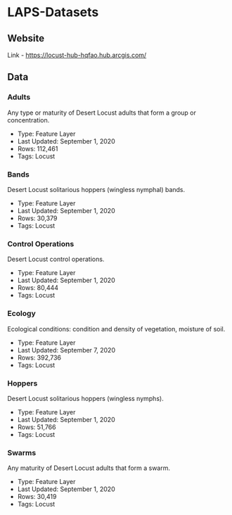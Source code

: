 # LAPS-Datasets

## Website

Link - https://locust-hub-hqfao.hub.arcgis.com/

## Data
### Adults

Any type or maturity of Desert Locust adults that form a group or concentration.

- Type: Feature Layer
- Last Updated: September 1, 2020
- Rows: 112,461
- Tags: Locust

### Bands

Desert Locust solitarious hoppers (wingless nymphal) bands.

- Type: Feature Layer
- Last Updated: September 1, 2020
- Rows: 30,379
- Tags: Locust

### Control Operations

Desert Locust control operations.

- Type: Feature Layer
- Last Updated: September 1, 2020
- Rows: 80,444
- Tags: Locust

### Ecology

Ecological conditions: condition and density of vegetation, moisture of soil.

- Type: Feature Layer
- Last Updated: September 7, 2020
- Rows: 392,736
- Tags: Locust

### Hoppers

Desert Locust solitarious hoppers (wingless nymphs).

- Type: Feature Layer
- Last Updated: September 1, 2020
- Rows: 51,766
- Tags: Locust

### Swarms

Any maturity of Desert Locust adults that form a swarm.

- Type: Feature Layer
- Last Updated: September 1, 2020
- Rows: 30,419
- Tags: Locust